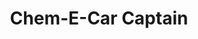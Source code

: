 ---
layout: member
weight: 100
name: Jayg Dimayacyac
title: Chem-E-Car Captain
img: /assets/images/members/jayg.jpg
email: chemecar@ubcenvision.com
biography: >
  Jose Gabriel (Jayg) Dimayacyac is a third year Chemical Engineering student who is currently working in Co-op until September, 2018. As the current captain of Chem-E-Car, he has been involved in the development of Envision, the recruitment process for Chem-E-Car, the restructuring of Chem-E-Car and the ongoing management of both the Senior and Junior Chem-E-Car teams. Jayg was the former Junior Chemical Team Lead during his second year and went with the team last year to compete in Oregon. That following summer, he also made major contributions in applying a Hydrogen Fuel Cell as the power source of the car.
  With a competitive vision for Chem-E-Car, Jayg now hopes to bring success to both the Senior and Junior Chem-E-Car teams at the 2018 AIChe Chem-E-Car Competition.
linkedin: https://www.linkedin.com/in/jose-gabriel-jayg-dimayacyac-17bb0a131
---